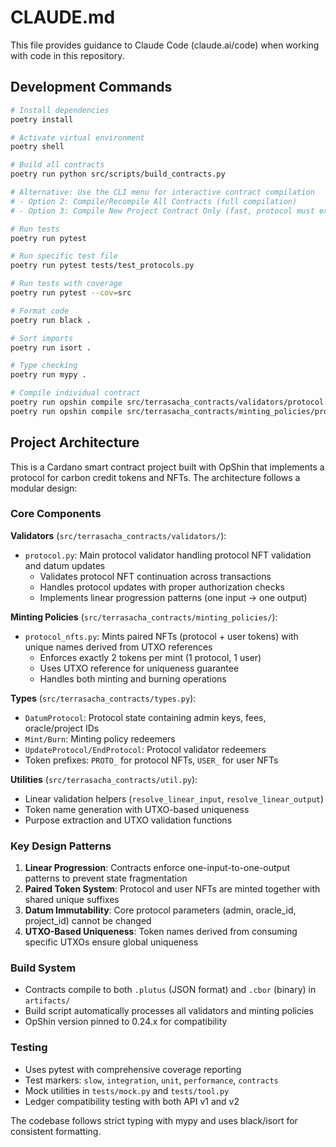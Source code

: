 # CLAUDE.md

This file provides guidance to Claude Code (claude.ai/code) when working with code in this repository.

## Development Commands

```bash
# Install dependencies
poetry install

# Activate virtual environment
poetry shell

# Build all contracts
poetry run python src/scripts/build_contracts.py

# Alternative: Use the CLI menu for interactive contract compilation
# - Option 2: Compile/Recompile All Contracts (full compilation)
# - Option 3: Compile New Project Contract Only (fast, protocol must exist)

# Run tests
poetry run pytest

# Run specific test file
poetry run pytest tests/test_protocols.py

# Run tests with coverage
poetry run pytest --cov=src

# Format code
poetry run black .

# Sort imports
poetry run isort .

# Type checking
poetry run mypy .

# Compile individual contract
poetry run opshin compile src/terrasacha_contracts/validators/protocol.py
poetry run opshin compile src/terrasacha_contracts/minting_policies/protocol_nfts.py
```

## Project Architecture

This is a Cardano smart contract project built with OpShin that implements a protocol for carbon credit tokens and NFTs. The architecture follows a modular design:

### Core Components

**Validators** (`src/terrasacha_contracts/validators/`):
- `protocol.py`: Main protocol validator handling protocol NFT validation and datum updates
  - Validates protocol NFT continuation across transactions
  - Handles protocol updates with proper authorization checks
  - Implements linear progression patterns (one input → one output)

**Minting Policies** (`src/terrasacha_contracts/minting_policies/`):
- `protocol_nfts.py`: Mints paired NFTs (protocol + user tokens) with unique names derived from UTXO references
  - Enforces exactly 2 tokens per mint (1 protocol, 1 user)
  - Uses UTXO reference for uniqueness guarantee
  - Handles both minting and burning operations

**Types** (`src/terrasacha_contracts/types.py`):
- `DatumProtocol`: Protocol state containing admin keys, fees, oracle/project IDs
- `Mint/Burn`: Minting policy redeemers
- `UpdateProtocol/EndProtocol`: Protocol validator redeemers
- Token prefixes: `PROTO_` for protocol NFTs, `USER_` for user NFTs

**Utilities** (`src/terrasacha_contracts/util.py`):
- Linear validation helpers (`resolve_linear_input`, `resolve_linear_output`)
- Token name generation with UTXO-based uniqueness
- Purpose extraction and UTXO validation functions

### Key Design Patterns

1. **Linear Progression**: Contracts enforce one-input-to-one-output patterns to prevent state fragmentation
2. **Paired Token System**: Protocol and user NFTs are minted together with shared unique suffixes
3. **Datum Immutability**: Core protocol parameters (admin, oracle_id, project_id) cannot be changed
4. **UTXO-Based Uniqueness**: Token names derived from consuming specific UTXOs ensure global uniqueness

### Build System

- Contracts compile to both `.plutus` (JSON format) and `.cbor` (binary) in `artifacts/`
- Build script automatically processes all validators and minting policies
- OpShin version pinned to 0.24.x for compatibility

### Testing

- Uses pytest with comprehensive coverage reporting
- Test markers: `slow`, `integration`, `unit`, `performance`, `contracts`
- Mock utilities in `tests/mock.py` and `tests/tool.py`
- Ledger compatibility testing with both API v1 and v2

The codebase follows strict typing with mypy and uses black/isort for consistent formatting.